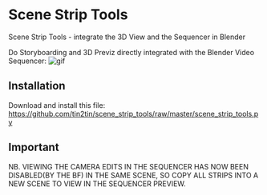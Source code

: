 # Scene Strip Tools
Scene Strip Tools - integrate the 3D View and the Sequencer in Blender

Do Storyboarding and 3D Previz directly integrated with the Blender Video Sequencer:
![gif](https://github.com/tin2tin/scene_strip_tools/raw/master/SceneStripTools.gif)

## Installation
Download and install this file: https://github.com/tin2tin/scene_strip_tools/raw/master/scene_strip_tools.py

## Important

NB. VIEWING THE CAMERA EDITS IN THE SEQUENCER HAS NOW BEEN DISABLED(BY THE BF) IN THE SAME SCENE, SO COPY ALL STRIPS INTO A NEW SCENE TO VIEW IN THE SEQUENCER PREVIEW. 
